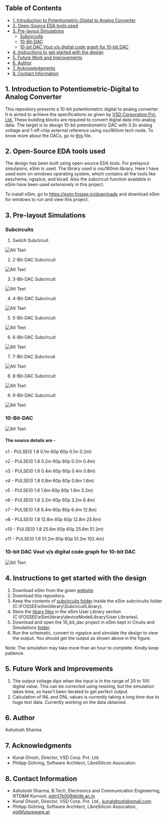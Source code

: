 ## Table of Contents
- [1. Introduction to Potentiometric-Digital to Analog Converter](#1-introduction-to-potentiometric-digital-to-analog-converter)
- [2. Open-Source EDA tools used](#2-open-source-eda-tools-used)
- [3. Pre-layout Simulations](#3-pre-layout-simulations)
  * [Subcircuits](#subcircuits)
  * [10-Bit-DAC](#10-bit-dac)
  * [10-bit DAC Vout v/s digital code graph for 10-bit DAC](#10-bit-dac-vout-v-s-digital-code-graph-for-10-bit-dac)
- [4. Instructions to get started with the design](#4-instructions-to-get-started-with-the-design)
- [5. Future Work and Improvements](#5-future-work-and-improvements)
- [6. Author](#6-author)
- [7. Acknowledgments](#7-acknowledgments)
- [8. Contact Information](#8-contact-information)

## 1. Introduction to Potentiometric-Digital to Analog Converter
This repository presents a 10-bit potentiometric digital to analog converter. It is aimed to achieve the specifications as given by [VSD Corporation Pvt. Ltd.](https://www.vlsisystemdesign.com/ip/) These building blocks are required to convert digital data into analog data. 
The target is to design 10-bit potentiometric DAC with 3.3v analog voltage and 1 off-chip external reference using osu180nm tech node. To know more about the DACs, go to [this](https://github.com/xzlashutosh/potentiometric-DAC/blob/master/10-Bit%20Potentiometric%20Digital%20to%20Analog%20Converter%20with%20Off-Chip%20External%20Voltage%20Reference_Ashutosh_Sharma-.pdf) file.

## 2. Open-Source EDA tools used 
The design has been built using open-source EDA tools. For prelayout simulaions, eSim is used. The library used is osu180nm library.
Here I have used esim on windows operating system, which contains all the tools like eeschema, ngspice, and kicad. Also the subcircuit function available in eSim have been used extensively in this project.

To install eSim, go to https://esim.fossee.in/downloads and download eSim for windows to run and view this project.

## 3. Pre-layout Simulations

### Subcircuits
1. Switch Subcircuit

![Alt Text](https://github.com/xzlashutosh/potentiometric-DAC/blob/master/subcircuits/switch.png)

2. 2-Bit-DAC Subcircuit

![Alt Text](https://github.com/xzlashutosh/potentiometric-DAC/blob/master/subcircuits/2-Bit_DAC.png)

3. 3-Bit-DAC Subcircuit

![Alt Text](https://github.com/xzlashutosh/potentiometric-DAC/blob/master/subcircuits/3-bit_DAC.png)

4. 4-Bit-DAC Subcircuit

![Alt Text](https://github.com/xzlashutosh/potentiometric-DAC/blob/master/subcircuits/4-bitDAC.png)

5. 5-Bit-DAC Subcircuit

![Alt Text](https://github.com/xzlashutosh/potentiometric-DAC/blob/master/subcircuits/5_bit_dac.png)

6. 6-Bit-DAC Subcircuit

![Alt Text](https://github.com/xzlashutosh/potentiometric-DAC/blob/master/subcircuits/6_bit_dac.png)

7. 7-Bit-DAC Subcircuit

![Alt Text](https://github.com/xzlashutosh/potentiometric-DAC/blob/master/subcircuits/7_bit_dac.png)

8. 8-Bit-DAC Subcircuit

![Alt Text](https://github.com/xzlashutosh/potentiometric-DAC/blob/master/subcircuits/8_bit_dac.png)

9. 9-Bit-DAC Subcircuit

![Alt Text](https://github.com/xzlashutosh/potentiometric-DAC/blob/master/subcircuits/9_bit_dac.png)


### 10-Bit-DAC

![Alt Text](https://github.com/xzlashutosh/potentiometric-DAC/blob/master/subcircuits/10_bit_dac.png)

#### The source details are - 

v1 - PULSE(0 1.8 0.1m 60p 60p 0.1m 0.2m)

v2 - PULSE(0 1.8 0.2m 60p 60p 0.2m 0.4m)

v3 - PULSE(0 1.8 0.4m 60p 60p 0.4m 0.8m)

v4 - PULSE(0 1.8 0.8m 60p 60p 0.8m 1.6m)

v5 - PULSE(0 1.8 1.6m 60p 60p 1.6m 3.2m)

v6 - PULSE(0 1.8 3.2m 60p 60p 3.2m 6.4m)

v7 - PULSE(0 1.8 6.4m 60p 60p 6.4m 12.8m)

v8 - PULSE(0 1.8 12.8m 60p 60p 12.8m 25.6m)

v10 - PULSE(0 1.8 25.6m 60p 60p 25.6m 51.2m)

v11 - PULSE(0 1.8 51.2m 60p 60p 51.2m 102.4m)


### 10-bit DAC Vout v/s digital code graph for 10-bit DAC

![Alt Text](https://user-images.githubusercontent.com/36560176/90026963-a144b200-dcd5-11ea-9dce-ddd0cde65bed.png)

## 4. Instructions to get started with the design
 1. Download eSim from the given [website](https://esim.fossee.in/downloads).
 2. Download this repository.
 3. Keep the contents of [subcircuits folder](https://github.com/xzlashutosh/potentiometric-DAC/tree/master/subcircuits) inside the eSim subcircuits folder (C:\FOSSEE\eSim\library\SubcircuitLibrary).
 4. Store the [libary files](https://github.com/xzlashutosh/potentiometric-DAC/tree/master/Libraries/User%20Libraries) in the eSim User Library section (C:\FOSSEE\eSim\library\deviceModelLibrary\User Libraries).
 5. Download and open the 10_bit_dac project in eSim kept in Ciruits and Simulations [folder](https://github.com/xzlashutosh/potentiometric-DAC/tree/master/Circuits%20and%20Simulations/10_bit_dac).
 6. Run the schematic, convert to ngspice and simulate the design to view the output. You should get the output as shown above in the figure.
 
 Note: The simulation may take more than an hour to complete. Kindly keep patience.
 
## 5. Future Work and Improvements 
1. The output voltage dips when the input is in the range of 20 to 100 digital value. This can be corrected using resizing, but the simulation takes time, so hasn't been iterated to get perfect output.
2. Calculation of INL and DNL values is currently taking a long time due to huge text data. Currently working on the data obtained.

## 6. Author 
Ashutosh Sharma

## 7. Acknowledgments
- Kunal Ghosh, Director, VSD Corp. Pvt. Ltd.
- Philipp Gühring, Software Architect, LibreSilicon Assocation

## 8. Contact Information
- Ashutosh Sharma, B.Tech, Electronics and Communication Engineering, IIITD&M Kurnool, edm17b009@iiitk.ac.in
- Kunal Ghosh, Director, VSD Corp. Pvt. Ltd., kunalghosh@gmail.com
- Philipp Gühring, Software Architect, LibreSilicon Assocation, pg@futureware.at
